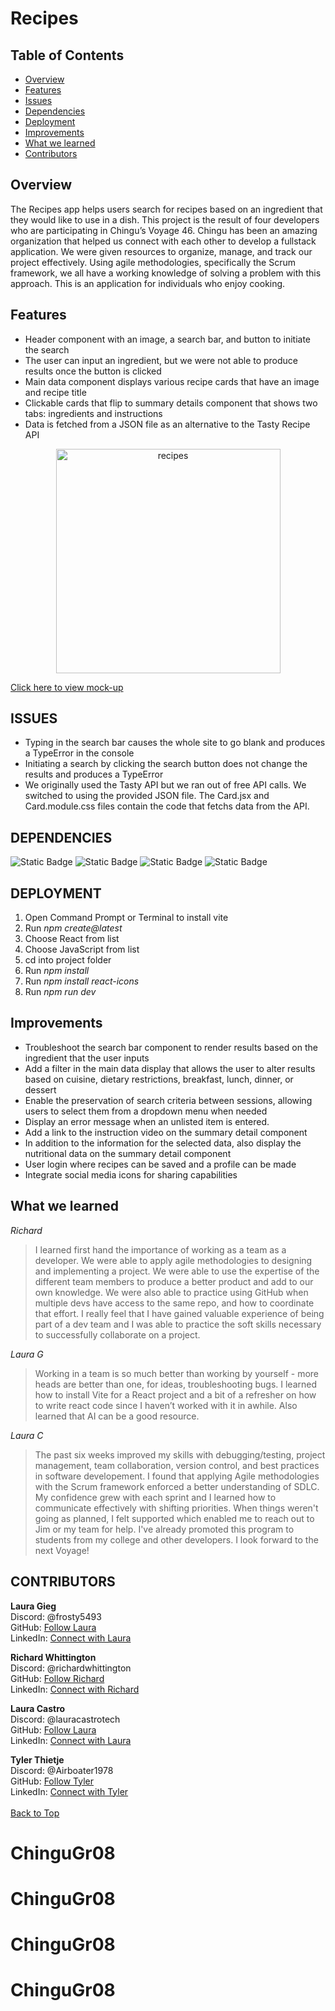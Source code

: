 # Recipes

## Table of Contents
* [Overview](#overview)
* [Features](#features)
* [Issues](#issues)
* [Dependencies](#dependencies)
* [Deployment](#deployment)
* [Improvements](#improvements)
* [What we learned](#what-we-learned)
* [Contributors](#contributors)
  
## Overview</br>
The Recipes app helps users search for recipes based on an ingredient that they would like to use in a dish. This project is the result of four developers who are participating in Chingu’s Voyage 46. Chingu has been an amazing organization that helped us connect with each other to develop a fullstack application. We were given resources to organize, manage, and track our project effectively. Using agile methodologies, specifically the Scrum framework, we all have a working knowledge of solving a problem with this approach. This is an application for individuals who enjoy cooking.

## Features</br>
+ Header component with an image, a search bar, and button to initiate the search
+ The user can input an ingredient, but we were not able to produce results once the button is clicked
+ Main data component displays various recipe cards that have an image and recipe title
+ Clickable cards that flip to summary details component that shows two tabs: ingredients and instructions
+ Data is fetched from a JSON file as an alternative to the Tasty Recipe API

<p align="center">
  <img width="359" alt="recipes" src="https://github.com/chingu-voyages/v46-tier1-team-08/assets/31903755/f7f67ad2-5d85-4daa-9959-17f407a74cf7">
</p>

[Click here to view mock-up](https://www.figma.com/file/cZB1RraJhH5ZklyFyUWoWP/Recipes-App?type=design&node-id=0%3A1&mode=design&t=52VnnasF71hbY8pf-1)

## ISSUES</br>
+ Typing in the search bar causes the whole site to go blank and produces a TypeError in the console
+ Initiating a search by clicking the search button does not change the results and produces a TypeError
+ We originally used the Tasty API but we ran out of free API calls. We switched to using the provided JSON file. The Card.jsx and Card.module.css files contain the code that fetchs data from the API.

## DEPENDENCIES</br> 
<img alt="Static Badge" src="https://img.shields.io/badge/React-blue?logo=react&color=414445">
<img alt="Static Badge" src="https://img.shields.io/badge/Vite-blue?logo=vite&color=414445">
<img alt="Static Badge" src="https://img.shields.io/badge/Netlify-blue?logo=netlify&color=414445">
<img alt="Static Badge" src="https://img.shields.io/badge/ESLint-blue?logo=eslint&color=414445">

## DEPLOYMENT</br>
1. Open Command Prompt or Terminal to install vite
2. Run _npm create@latest_
3. Choose React from list
4. Choose JavaScript from list
5. cd into project folder
6. Run _npm install_
7. Run _npm install react-icons_
8. Run _npm run dev_

## Improvements</br>
+ Troubleshoot the search bar component to render results based on the ingredient that the user inputs
+ Add a filter in the main data display that allows the user to alter results based on cuisine, dietary restrictions, breakfast, lunch, dinner, or dessert
+ Enable the preservation of search criteria between sessions, allowing users to select them from a dropdown menu when needed
+ Display an error message when an unlisted item is entered.
+ Add a link to the instruction video on the summary detail component
+ In addition to the information for the selected data, also display the nutritional data on the summary detail component
+ User login where recipes can be saved and a profile can be made
+ Integrate social media icons for sharing capabilities

## What we learned</br>
_Richard_ 
> I learned first hand the importance of working as a team as a developer. We were able to apply agile methodologies to designing and implementing a project. We were able to use the expertise of the different team members to produce a better product and add to our own knowledge. We were also able to practice using GitHub when multiple devs have access to the same repo, and how to coordinate that effort. I really feel that I have gained valuable experience of being part of a dev team and I was able to practice the soft skills necessary to successfully collaborate on a project.

_Laura G_ 
> Working in a team is so much better than working by yourself - more heads are better than one, for ideas, troubleshooting bugs. I learned how to install Vite for a React project and a bit of a refresher on how to write react code since I haven’t worked with it in awhile. Also learned that AI can be a good resource.

_Laura C_ 
> The past six weeks improved my skills with debugging/testing, project management, team collaboration, version control, and best practices in software developement. I found that applying Agile methodologies with the Scrum framework enforced a better understanding of SDLC. My confidence grew with each sprint and I learned how to communicate effectively with shifting priorities. When things weren't going as planned, I felt supported which enabled me to reach out to Jim or my team for help. I've already promoted this program to students from my college and other developers. I look forward to the next Voyage!

## CONTRIBUTORS
**Laura Gieg**</br>
Discord: @frosty5493</br>
GitHub: [Follow Laura](https://github.com/frosty8104)</br>
LinkedIn: [Connect with Laura](https://www.linkedin.com/in/laura-gieg-web-designer-developer/)</br>  

**Richard Whittington**</br>
Discord: @richardwhittington</br>
GitHub: [Follow Richard](https://github.com/kilted2000)</br>
LinkedIn: [Connect with Richard](https://www.linkedin.com/in/richardwhittingtonse/)</br>  

**Laura Castro**</br>
Discord: @lauracastrotech</br>
GitHub: [Follow Laura](https://github.com/lauracastrotech)</br>
LinkedIn: [Connect with Laura](https://www.linkedin.com/in/lccastro/)</br> 

**Tyler Thietje**</br>
Discord: @Airboater1978</br>
GitHub: [Follow Tyler](https://github.com/tylerthietje)</br>
LinkedIn: [Connect with Tyler](https://www.linkedin.com/in/tylerthietje/)</br></br>[Back to Top](#recipes)

# ChinguGr08
# ChinguGr08
# ChinguGr08
# ChinguGr08
